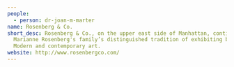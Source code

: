 ```yaml
---
people:
  - person: dr-joan-m-marter
name: Rosenberg & Co.
short_desc: Rosenberg & Co., on the upper east side of Manhattan, continues
  Marianne Rosenberg's family’s distinguished tradition of exhibiting both
  Modern and contemporary art.
website: http://www.rosenbergco.com/
---
```

